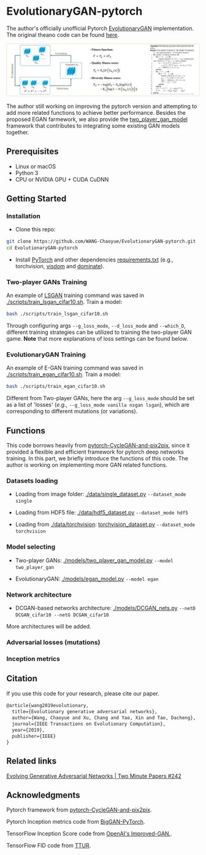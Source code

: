 # EvolutionaryGAN-pytorch
The author's officially unofficial Pytorch [EvolutionaryGAN](https://arxiv.org/abs/1803.00657) implementation. The original theano code can be found [here](https://github.com/WANG-Chaoyue/EvolutionaryGAN).

![framework](imgs/EGAN_framework.jpg?raw=true "framework")

The author still working on improving the pytorch version and attempting to add more related functions to achieve better performance. Besides the proposed EGAN farmework, we also provide the [two_player_gan_model](https://github.com/WANG-Chaoyue/EvolutionaryGAN-pytorch/blob/master/models/two_player_gan_model.py) framework that contributes to integrating some existing GAN models together.

## Prerequisites

- Linux or macOS
- Python 3
- CPU or NVIDIA GPU + CUDA CuDNN

## Getting Started
### Installation

- Clone this repo:
```bash
git clone https://github.com/WANG-Chaoyue/EvolutionaryGAN-pytorch.git
cd EvolutionaryGAN-pytorch
```

- Install [PyTorch](https://pytorch.org/get-started/locally/) and other dependencies [requirements.txt](https://github.com/WANG-Chaoyue/EvolutionaryGAN-pytorch/blob/master/requirements.txt) (e.g., torchvision, [visdom](https://github.com/facebookresearch/visdom) and [dominate](https://github.com/Knio/dominate)).

### Two-player GANs Training

An example of [LSGAN](https://arxiv.org/abs/1611.04076) training command was saved in [./scripts/train_lsgan_cifar10.sh](). Train a model: 
```bash
bash ./scripts/train_lsgan_cifar10.sh
```
Through configuring args `--g_loss_mode`, `--d_loss_mode` and `--which_D`, different training strategies can be utilized to training the two-player GAN game. **Note** that more explanations of loss settings can be found below. 

### EvolutionaryGAN Training

An example of E-GAN training command was saved in [./scripts/train_egan_cifar10.sh](). Train a model:
```bash
bash ./scripts/train_egan_cifar10.sh
```
Different from Two-player GANs, here the arg `--g_loss_mode` should be set as a list of 'losses' (*e.g.,* `--g_loss_mode vanilla nsgan lsgan`), which are corresponding to different mutations (or variations). 


## Functions

This code borrows heavily from [pytorch-CycleGAN-and-pix2pix](https://github.com/junyanz/pytorch-CycleGAN-and-pix2pix), since it provided a flexible and efficient framework for pytorch deep networks training. In this part, we briefly introduce the functions of this code. The author is working on implementing more GAN related functions. 

### Datasets loading

- Loading from image folder: [./data/single_dataset.py](https://github.com/WANG-Chaoyue/EvolutionaryGAN-pytorch/blob/master/data/single_dataset.py) `--dataset_mode single`

- Loading from HDF5 file: [./data/hdf5_dataset.py](https://github.com/WANG-Chaoyue/EvolutionaryGAN-pytorch/blob/master/data/hdf5_dataset.py) `--dataset_mode hdf5`

- Loading from [./data/torchvision](https://pytorch.org/docs/stable/torchvision/index.html): [torchvision_dataset.py](https://github.com/WANG-Chaoyue/EvolutionaryGAN-pytorch/blob/master/data/torchvision_dataset.py) `--dataset_mode torchvision` 

### Model selecting

- Two-player GANs: [./models/two_player_gan_model.py](https://github.com/WANG-Chaoyue/EvolutionaryGAN-pytorch/blob/master/models/two_player_gan_model.py) `--model two_player_gan`

- EvolutionaryGAN: [./models/egan_model.py](https://github.com/WANG-Chaoyue/EvolutionaryGAN-pytorch/blob/master/models/egan_model.py) `--model egan`

### Network architecture

- DCGAN-based networks architecture: [./models/DCGAN_nets.py](https://github.com/WANG-Chaoyue/EvolutionaryGAN-pytorch/blob/master/models/DCGAN_nets.py) `--netD DCGAN_cifar10 --netG DCGAN_cifar10`

More architectures will be added.

### Adversarial losses (mutations)

### Inception metrics

## Citation
If you use this code for your research, please cite our paper.
```
@article{wang2019evolutionary,
  title={Evolutionary generative adversarial networks},
  author={Wang, Chaoyue and Xu, Chang and Yao, Xin and Tao, Dacheng},
  journal={IEEE Transactions on Evolutionary Computation},
  year={2019},
  publisher={IEEE}
}
```

## Related links
[Evolving Generative Adversarial Networks | Two Minute Papers #242](https://www.youtube.com/watch?v=ni6P5KU3SDU&vl=en)

## Acknowledgments
Pytorch framework from [pytorch-CycleGAN-and-pix2pix](https://github.com/junyanz/pytorch-CycleGAN-and-pix2pix).

Pytorch Inception metrics code from [BigGAN-PyTorch](https://github.com/ajbrock/BigGAN-PyTorch).

TensorFlow Inception Score code from [OpenAI's Improved-GAN.](https://github.com/openai/improved-gan).

TensorFlow FID code from [TTUR](https://github.com/bioinf-jku/TTUR).


